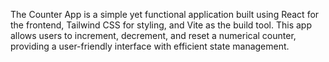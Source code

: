 The Counter App is a simple yet functional application built using React for the frontend, Tailwind CSS for styling, and Vite as the build tool. This app allows users to increment, decrement, and reset a numerical counter, providing a user-friendly interface with efficient state management.
